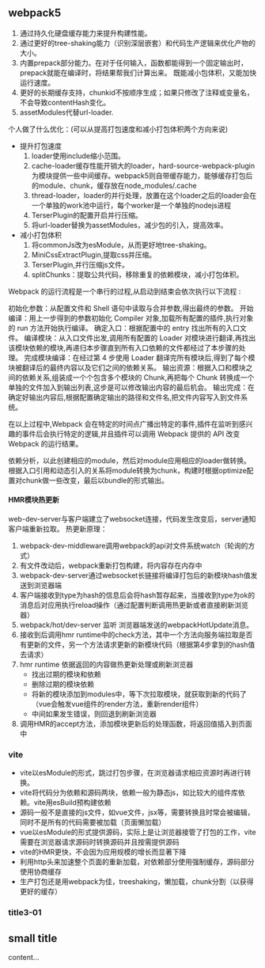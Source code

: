 ## webpack5

1. 通过持久化硬盘缓存能力来提升构建性能。
2. 通过更好的tree-shaking能力（识别深层嵌套）和代码生产逻辑来优化产物的大小。
3. 内置prepack部分能力。在对于任何输入，函数都能得到一个固定输出时，prepack就能在编译时，将结果帮我们计算出来。
  既能减小包体积，又能加快运行速度。
4. 更好的长期缓存支持，chunkid不按顺序生成；如果只修改了注释或变量名，不会导致contentHash变化。
5. assetModules代替url-loader.

个人做了什么优化：(可以从提高打包速度和减小打包体积两个方向来说)
- 提升打包速度
  1. loader使用include缩小范围。
  2. cache-loader缓存性能开销大的loader，hard-source-webpack-plugin为模块提供一些中间缓存。webpack5则自带缓存能力，能够缓存打包后的module、chunk，缓存放在node_modules/.cache
  3. thread-loader，loader的并行处理，放置在这个loader之后的loader会在一个单独的work池中运行，每个worker是一个单独的nodejs进程
  4. TerserPlugin的配置开启并行压缩。
  5. 将url-loader替换为assetModules，减少包的引入，提高效率。
- 减小打包体积 
  1. 将commonJs改为esModule，从而更好地tree-shaking。
  2. MiniCssExtractPlugin,提取css并压缩。
  3. TerserPlugin,并行压缩js文件。
  4. splitChunks：提取公共代码，移除重复的依赖模块，减小打包体积。
  
Webpack 的运行流程是一个串行的过程,从启动到结束会依次执行以下流程 :

初始化参数：从配置文件和 Shell 语句中读取与合并参数,得出最终的参数。
开始编译：用上一步得到的参数初始化 Compiler 对象,加载所有配置的插件,执行对象的 run 方法开始执行编译。
确定入口：根据配置中的 entry 找出所有的入口文件。
编译模块：从入口文件出发,调用所有配置的 Loader 对模块进行翻译,再找出该模块依赖的模块,再递归本步骤直到所有入口依赖的文件都经过了本步骤的处理。
完成模块编译：在经过第 4 步使用 Loader 翻译完所有模块后,得到了每个模块被翻译后的最终内容以及它们之间的依赖关系。
输出资源：根据入口和模块之间的依赖关系,组装成一个个包含多个模块的 Chunk,再把每个 Chunk 转换成一个单独的文件加入到输出列表,这步是可以修改输出内容的最后机会。
输出完成：在确定好输出内容后,根据配置确定输出的路径和文件名,把文件内容写入到文件系统。

在以上过程中,Webpack 会在特定的时间点广播出特定的事件,插件在监听到感兴趣的事件后会执行特定的逻辑,并且插件可以调用 Webpack 提供的 API 改变 Webpack 的运行结果。

依赖分析，以此创建相应的module，然后对module应用相应的loader做转换。
根据入口引用和动态引入的关系将module转换为chunk，构建时根据optimize配置对chunk做一些改变，最后以bundle的形式输出。

#### HMR模块热更新
web-dev-server与客户端建立了websocket连接，代码发生改变后，server通知客户端重新拉取。
热更新原理：
1. webpack-dev-middleware调用webpack的api对文件系统watch（轮询的方式）
2. 有文件改动后，webpack重新打包构建，将内容存在内存中
3. webpack-dev-server通过websocket长链接将编译打包后的新模块hash值发送到浏览器端
4. 客户端接收到type为hash的信息后会将hash暂存起来，当接收到type为ok的消息后对应用执行reload操作（通过配置判断调用热更新或者直接刷新浏览器）
5. webpack/hot/dev-server 监听 浏览器端发送的webpackHotUpdate消息。
6. 接收到后调用hmr runtime中的check方法，其中一个方法向服务端拉取是否有更新的文件，另一个方法请求更新的新模块代码（根据第4步拿到的hash值去请求）
7. hmr runtime 依据返回的内容做热更新处理或刷新浏览器
   - 找出过期的模块和依赖
   - 删除过期的模块依赖
   - 将新的模块添加到modules中，等下次拉取模块，就获取到新的代码了（vue会触发vue组件的render方法，重新render组件）
   - 中间如果发生错误，则回退到刷新浏览器
8. 调用HMR的accept方法，添加模块更新后的处理函数，将返回值插入到页面中

### vite
- vite以esModule的形式，跳过打包步骤，在浏览器请求相应资源时再进行转换。
- vite将代码分为依赖和源码两块，依赖一般为静态js，如比较大的组件库依赖。vite用esBuild预构建依赖
- 源码一般不是直接的js文件，如vue文件，jsx等，需要转换且时常会被编辑，同时不是所有的代码需要被加载（页面懒加载）
- vue以esModule的形式提供源码，实际上是让浏览器接管了打包的工作，vite需要在浏览器请求源码时转换源码并且按需提供源码
- vite的HMR更快，不会因为应用规模的增长而显著下降
- 利用http头来加速整个页面的重新加载，对依赖部分使用强制缓存，源码部分使用协商缓存
- 生产打包还是用webpack为佳，treeshaking，懒加载，chunk分割（以获得更好的缓存）

### title3-01

## small title
content...
